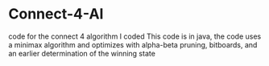 # Connect-4-AI
code for the connect 4 algorithm I coded
This code is in java, 
the code uses a minimax algorithm and optimizes with alpha-beta pruning, bitboards, and an earlier determination
of the winning state

